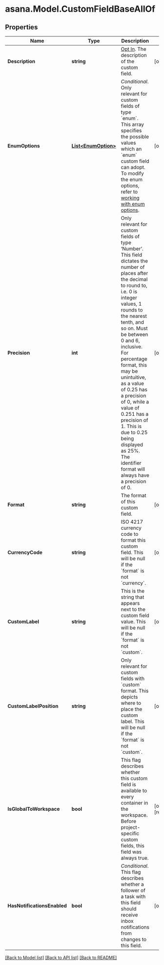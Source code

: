 
# asana.Model.CustomFieldBaseAllOf

## Properties

Name | Type | Description | Notes
------------ | ------------- | ------------- | -------------
**Description** | **string** | [Opt In](/docs/input-output-options). The description of the custom field. | [optional] 
**EnumOptions** | [**List&lt;EnumOption&gt;**](EnumOption.md) | *Conditional*. Only relevant for custom fields of type &#x60;enum&#x60;. This array specifies the possible values which an &#x60;enum&#x60; custom field can adopt. To modify the enum options, refer to [working with enum options](/docs/create-an-enum-option). | [optional] 
**Precision** | **int** | Only relevant for custom fields of type ‘Number’. This field dictates the number of places after the decimal to round to, i.e. 0 is integer values, 1 rounds to the nearest tenth, and so on. Must be between 0 and 6, inclusive. For percentage format, this may be unintuitive, as a value of 0.25 has a precision of 0, while a value of 0.251 has a precision of 1. This is due to 0.25 being displayed as 25%. The identifier format will always have a precision of 0. | [optional] 
**Format** | **string** | The format of this custom field. | [optional] 
**CurrencyCode** | **string** | ISO 4217 currency code to format this custom field. This will be null if the &#x60;format&#x60; is not &#x60;currency&#x60;. | [optional] 
**CustomLabel** | **string** | This is the string that appears next to the custom field value. This will be null if the &#x60;format&#x60; is not &#x60;custom&#x60;. | [optional] 
**CustomLabelPosition** | **string** | Only relevant for custom fields with &#x60;custom&#x60; format. This depicts where to place the custom label. This will be null if the &#x60;format&#x60; is not &#x60;custom&#x60;. | [optional] 
**IsGlobalToWorkspace** | **bool** | This flag describes whether this custom field is available to every container in the workspace. Before project-specific custom fields, this field was always true. | [optional] [readonly] 
**HasNotificationsEnabled** | **bool** | *Conditional*. This flag describes whether a follower of a task with this field should receive inbox notifications from changes to this field. | [optional] 

[[Back to Model list]](../README.md#documentation-for-models)
[[Back to API list]](../README.md#documentation-for-api-endpoints)
[[Back to README]](../README.md)

